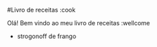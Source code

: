 
#Livro de receitas :cook

Olá! Bem vindo ao meu livro de receitas :wellcome

 - strogonoff de frango

